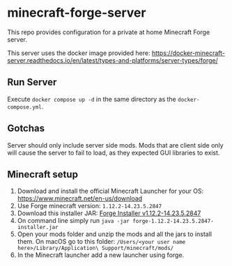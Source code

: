 # minecraft-forge-server

This repo provides configuration for a private at home Minecraft Forge server.

This server uses the docker image provided here: https://docker-minecraft-server.readthedocs.io/en/latest/types-and-platforms/server-types/forge/

## Run Server

Execute `docker compose up -d` in the same directory as the `docker-compose.yml`.

## Gotchas

Server should only include server side mods.  Mods that are client side only will cause the server to fail to load, as they expected GUI libraries to exist.

## Minecraft setup
1.  Download and install the official Minecraft Launcher for your OS: https://www.minecraft.net/en-us/download
2.  Use Forge minecraft version: `1.12.2-14.23.5.2847`
3.  Download this installer JAR: [Forge Installer v1.12.2-14.23.5.2847](https://adfoc.us/serve/sitelinks/?id=271228&url=https://maven.minecraftforge.net/net/minecraftforge/forge/1.12.2-14.23.5.2847/forge-1.12.2-14.23.5.2847-installer.jar)
4.  On command line simply run `java -jar forge-1.12.2-14.23.5.2847-installer.jar`
5. Open your mods folder and unzip the mods and all the jars to install them.  On macOS go to this folder:
   ```/Users/<your user name here>/Library/Application\ Support/minecraft/mods/```
6. In the Minecraft launcher add a new launcher using forge.  